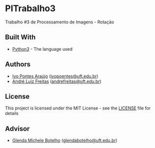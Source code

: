 # PITrabalho3
Trabalho #3 de Processamento de Imagens - Rotação 

## Built With

* [Python3](https://docs.python.org/3/) - The language used 

## Authors

* [Ivo Pontes Araújo](https://github.com/poentes) (ivopoentes@uft.edu.br)
* [André Luiz Freitas](https://github.com/andreluizfreitas) (andrefreitas@uft.edu.br)


## License

This project is licensed under the MIT License - see the [LICENSE](LICENSE) file for details

## Advisor

* [Glenda Michele Botelho](http://github.com/) (glendabotelho@uft.edu.br)


